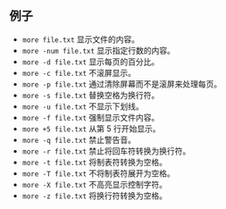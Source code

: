 ## 例子

- `more file.txt` 显示文件的内容。
- `more -num file.txt` 显示指定行数的内容。
- `more -d file.txt` 显示每页的百分比。
- `more -c file.txt` 不滚屏显示。
- `more -p file.txt` 通过清除屏幕而不是滚屏来处理每页。
- `more -s file.txt` 替换空格为换行符。
- `more -u file.txt` 不显示下划线。
- `more -f file.txt` 强制显示文件内容。
- `more +5 file.txt` 从第 5 行开始显示。
- `more -q file.txt` 禁止警告音。
- `more -r file.txt` 禁止将回车符转换为换行符。
- `more -t file.txt` 将制表符转换为空格。
- `more -T file.txt` 不将制表符展开为空格。
- `more -X file.txt` 不高亮显示控制字符。
- `more -z file.txt` 将换行符转换为空格。
